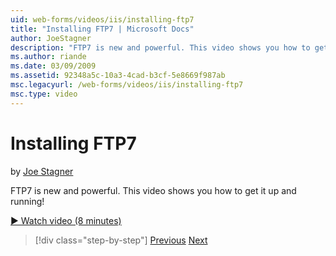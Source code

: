 ```yaml
---
uid: web-forms/videos/iis/installing-ftp7
title: "Installing FTP7 | Microsoft Docs"
author: JoeStagner
description: "FTP7 is new and powerful. This video shows you how to get it up and running!"
ms.author: riande
ms.date: 03/09/2009
ms.assetid: 92348a5c-10a3-4cad-b3cf-5e8669f987ab
msc.legacyurl: /web-forms/videos/iis/installing-ftp7
msc.type: video
---
```

Installing FTP7
====================
by [Joe Stagner](https://github.com/JoeStagner)

FTP7 is new and powerful. This video shows you how to get it up and running!

[&#9654; Watch video (8 minutes)](https://channel9.msdn.com/Blogs/ASP-NET-Site-Videos/installing-ftp7)

> [!div class="step-by-step"]
> [Previous](creating-a-site-with-iis7-manager.md)
> [Next](bit-rate-throttling.md)
